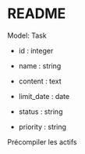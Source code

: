 # README

Model: Task

* id : integer
* name : string

* content : text

* limit_date : date

* status : string

* priority : string

Précompiler les actifs
